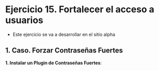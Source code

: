
# Ejercicio 15. Fortalecer el acceso a usuarios
- Este ejercicio se va a desarrollar en el sitio alpha

## 1. Caso. Forzar Contraseñas Fuertes

**1. Instalar un Plugin de Contraseñas Fuertes**:



<!--stackedit_data:
eyJoaXN0b3J5IjpbMTkxMzU2NTA1XX0=
-->